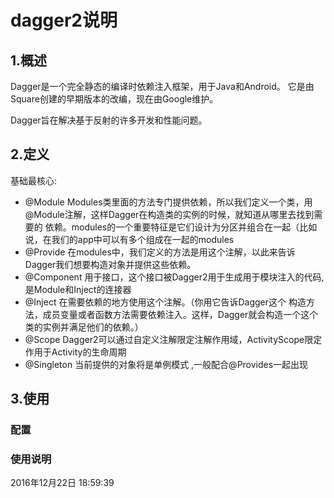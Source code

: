 # dagger2说明

##  1.概述
Dagger是一个完全静态的编译时依赖注入框架，用于Java和Android。 它是由Square创建的早期版本的改编，现在由Google维护。

Dagger旨在解决基于反射的许多开发和性能问题。

## 2.定义

基础最核心:

- @Module	Modules类里面的方法专门提供依赖，所以我们定义一个类，用@Module注解，这样Dagger在构造类的实例的时候，就知道从哪里去找到需要的 依赖。modules的一个重要特征是它们设计为分区并组合在一起（比如说，在我们的app中可以有多个组成在一起的modules
- @Provide	在modules中，我们定义的方法是用这个注解，以此来告诉Dagger我们想要构造对象并提供这些依赖。
- @Component 用于接口，这个接口被Dagger2用于生成用于模块注入的代码,是Module和Inject的连接器
- @Inject	在需要依赖的地方使用这个注解。（你用它告诉Dagger这个 构造方法，成员变量或者函数方法需要依赖注入。这样，Dagger就会构造一个这个类的实例并满足他们的依赖。）
- @Scope	Dagger2可以通过自定义注解限定注解作用域，ActivityScope限定作用于Activity的生命周期
- @Singleton	当前提供的对象将是单例模式 ,一般配合@Provides一起出现

## 3.使用
### 配置

### 使用说明




2016年12月22日 18:59:39



